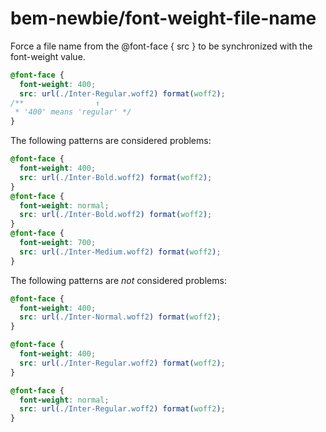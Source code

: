 # bem-newbie/font-weight-file-name

Force a file name from the @font-face { src } to be synchronized with the font-weight value.

```css
@font-face {
  font-weight: 400;
  src: url(./Inter-Regular.woff2) format(woff2);
/**                ↑
 * '400' means 'regular' */
}
```

The following patterns are considered problems:

```css
@font-face {
  font-weight: 400;
  src: url(./Inter-Bold.woff2) format(woff2);
}
@font-face {
  font-weight: normal;
  src: url(./Inter-Bold.woff2) format(woff2);
}
@font-face {
  font-weight: 700;
  src: url(./Inter-Medium.woff2) format(woff2);
}
```

The following patterns are *not* considered problems:

```css
@font-face {
  font-weight: 400;
  src: url(./Inter-Normal.woff2) format(woff2);
}
```
```css
@font-face {
  font-weight: 400;
  src: url(./Inter-Regular.woff2) format(woff2);
}
```
```css
@font-face {
  font-weight: normal;
  src: url(./Inter-Regular.woff2) format(woff2);
}
```
